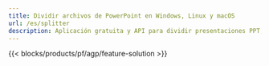 ```yaml
---
title: Dividir archivos de PowerPoint en Windows, Linux y macOS
url: /es/splitter
description: Aplicación gratuita y API para dividir presentaciones PPT, PPTX y ODP
---
```


{{< blocks/products/pf/agp/feature-solution >}} 